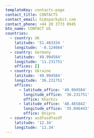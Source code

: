 ```yaml
---
templateKey: contacts-page
contact_title: CONTACTS
contact_email: hi@sparkybit.com
contact_phone: +44 20 3773 8945
btn_name: CONTACT US
countries:
  - country: UK
    latitude: '51.483334 '
    longitude: '-0.124664'
  - country: Germany
    latitude: '49.994584'
    longitude: '11.231751'
    offices: []
  - country: Ukraine
    latitude: '49.994584'
    longitude: '36.231751'
    offices:
      - latitude_office: '49.994584'
        longitude_office: '36.231751'
        office: Kharkiv
      - latitude_office: '48.465842'
        longitude_office: '35.046443'
        office: Dnipro
  - country: asdfasdfasdf
    latitude: '12.34'
    longitude: '12.34'
---
```


